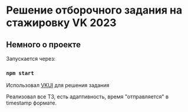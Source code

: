 # Решение отборочного задания на стажировку VK 2023

## Немного о проекте

Запускается через:

### `npm start`

Использовал [VKUI](https://vkcom.github.io/VKUI/) для решения задания

Реализовал все ТЗ, есть адаптивность, время "отправляется" в timestamp формате.
